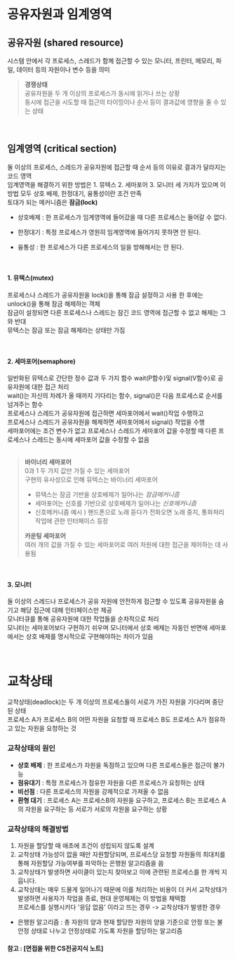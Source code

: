 # 공유자원과 임계영역
  
## 공유자원 (shared resource)  
시스템 안에서 각 프로세스, 스레드가 함께 접근할 수 있는 모니터, 프린터, 메모리, 파일, 데이터 등의 자원이나 변수 등을 의미  
  
> **경쟁상태**  
> 공유자원을 두 개 이상의 프로세스가 동시에 읽거나 쓰는 상황  
> 동시에 접근을 시도할 때 접근의 타이밍이나 순서 등이 결과값에 영향을 줄 수 있는 상태
  <br>  
  
## 임계영역 (critical section)  
둘 이상의 프로세스, 스레드가 공유자원에 접근할 때 순서 등의 이유로 결과가 달라지는 코드 영역  
임계영역을 해결하기 위한 방법은 1. 뮤텍스 2. 세마포어 3. 모니터 세 가지가 있으며 이 방법 모두 상호 배제, 한정대기, 융통성이란 조건 만족  
토대가 되는 메커니즘은 **잠금(lock)**  
- 상호배제 : 한 프로세스가 임계영역에 들어갔을 때 다른 프로세스는 들어갈 수 없다.
- 한정대기 : 특정 프로세스가 영원히 임계영역에 들어가지 못하면 안 된다.
- 융통성 : 한 프로세스가 다른 프로세스의 일을 방해해서는 안 된다.
  
  <br>
  
#### 1. 뮤텍스(mutex)  
프로세스나 스레드가 공유자원을 lock()을 통해 잠금 설정하고 사용 한 후에는 unlock()을 통해 잠금 해제하는 객체  
잠금이 설정되면 다른 프로세스나 스레드는 잠긴 코드 영역에 접근할 수 없고 해제는 그와 반대  
뮤텍스는 잠금 또는 잠금 해제라는 상태만 가짐  
  
  <br>
  
#### 2. 세마포어(semaphore)  
일반화된 뮤텍스로 간단한 정수 값과 두 가지 함수 wait(P함수)및 signal(V함수)로 공유자원에 대한 접근 처리  
wait()는 자신의 차례가 올 때까지 기다리는 함수, signal()은 다음 프로세스로 순서를 넘겨주는 함수  
프로세스나 스레드가 공유자원에 접근하면 세마포어에서 wait()작업 수행하고  
프로세스나 스레드가 공유자원을 해제하면 세마포어에서 signal() 작업을 수행  
세마포어에는 조건 변수가 없고 프로세스나 스레드가 세마포어 값을 수정할 때 다른 프로세스나 스레드는 동시에 세마포어 값을 수정할 수 없음  
  <br>
  
> **바이너리 세마포어**  
> 0과 1 두 가지 값만 가질 수 있는 세마포어  
> 구현의 유사성으로 인해 뮤텍스는 바이너리 세마포어
> - 뮤텍스는 잠금 기반을 상호배제가 일어나는 *잠금메커니즘*
> - 세마포어는 신호를 기반으로 상호배제가 일어나는 *신호메커니즘*
> - 신호메커니즘 예시 ) 핸드폰으로 노래 듣다가 전화오면 노래 중지, 통화처리 작업에 관한 인터페이스 등장
>   <br>
>   
> **카운팅 세마포어**  
> 여러 개의 값을 가질 수 있는 세마포어로 여러 자원에 대한 접근을 제어하는 데 사용됨  

<br>  
  
#### 3. 모니터  
둘 이상의 스레드나 프로세스가 공유 자원에 안전하게 접근할 수 있도록 공유자원을 숨기고 해당 접근에 대해 인터페이스만 제공  
모니터큐를 통해 공유자원에 대한 작업들을 순차적으로 처리  
모니터는 세마포어보다 구현하기 쉬우며 모니터에서 상호 배제는 자동인 반면에 세마포에서는 상호 배제를 명시적으로 구현해야하는 차이가 있음  


<br>  
  

# 교착상태  
교착상태(deadlock)는 두 개 이상의 프로세스들이 서로가 가진 자원을 기다리며 중단된 상태    
프로세스 A가 프로세스 B의 어떤 자원을 요청할 때 프로세스 B도 프로세스 A가 점유하고 있는 자원을 요청하는 것  

### 교착상태의 원인
- **상호 배제** : 한 프로세스가 자원을 독점하고 있으며 다른 프로세스들은 접근이 불가능  
- **점유대기** : 특정 프로세스가 점유한 자원을 다른 프로세스가 요청하는 상태  
- **비선점** : 다른 프로세스의 자원을 강제적으로 가져올 수 없음  
- **환형 대기** : 프로세스 A는 프로세스B의 자원을 요구하고, 프로세스 B는 프로세스 A의 자원을 요구하는 등 서로가 서로의 자원을 요구하는 상황  

### 교착상태의 해결방법
1. 자원을 할당할 때 애초에 조건이 성립되지 않도록 설계
2. 교착상태 가능성이 없을 때만 자원할당되며, 프로세스당 요청할 자원들의 최대치를 통해 자원할당 가능여부를 파악하는 은행원 알고리즘을 씀
3. 교착상태가 발생하면 사이클이 있는지 찾아보고 이에 관련된 프로세스를 한 개씩 지웁니다.
4. 교착상태는 매우 드물게 일어나기 때문에 이를 처리하는 비용이 더 커서 교착상태가 발생하면 사용자가 작업을 종료, 현대 운영체제는 이 방법을 채택함    
프로세스를 실행시키다 '응답 없음' 이라고 뜨는 경우 -> 교착상태가 발생한 경우  
- 은행원 알고리즘 : 총 자원의 양과 현재 할당한 자원의 양을 기준으로 안정 또는 불안정 상태로 나누고 안정상태로 가도록 자원을 할당하는 알고리즘  





 









#### 참고 : [면접을 위한 CS전공지식 노트]

